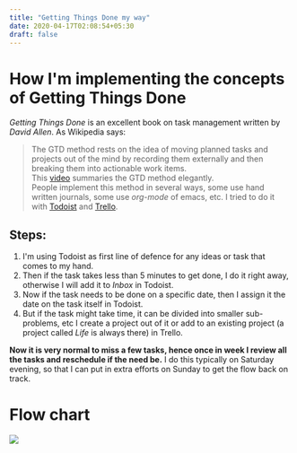 ```yaml
---
title: "Getting Things Done my way"
date: 2020-04-17T02:08:54+05:30
draft: false
---
```


# How I'm implementing the concepts of Getting Things Done 
*Getting Things Done* is an excellent book on task management written by *David Allen*. As Wikipedia says:  
> The GTD method rests on the idea of moving planned tasks and projects out of the mind by recording them externally and then breaking them into actionable work items.  
This [video](https://youtu.be/gCswMsONkwY) summaries the GTD method elegantly.  
People implement this method in several ways, some use hand written journals, some use *org-mode* of emacs, etc. I tried to do it with [Todoist](https://todoist.com/) and [Trello](https://trello.com/).   
## Steps:  
1)  I'm using Todoist as first line of defence for any ideas or task that comes to my hand.    
2)  Then if the task takes less than 5 minutes to get done, I do it right away, otherwise I will add it to *Inbox* in Todoist.   
3)  Now if the task needs to be done on a specific date, then I assign it the date on the task itself in Todoist.  
4)  But if the task might take time, it can be divided into smaller sub-problems, etc I create a project out of it or add to an existing project (a project called *Life* is always there) in Trello.  

**Now it is very normal to miss a few tasks, hence once in week I review all the tasks and reschedule if the need be.** 
I do this typically on Saturday evening, so that I can put in extra efforts on Sunday to get the flow back on track.  
# Flow chart   
![](/images/2020-04-17-16-13-26.png)